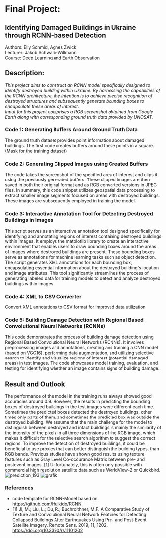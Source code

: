 # Final Project:
## Identifying Damaged Buildings in Ukraine through RCNN-based Detection
Authors: Elly Schmid, Agnes Zwick<br>
Lecturer: Jakob Schwalb-Willmann<br>
Course: Deep Learning and Earth Observation

## Description:

*This project aims to construct an RCNN model specifically designed to identify destroyed building within Ukraine. By harnessing the capabilities of the RCNN architecture, the intention is to achieve precise recognition of destroyed structures and subsequently generate bounding boxes to encapsulate these areas of interest.<br>
Input for this project comprises a RGB screenshot obtained from Google Earth along with corresponding ground truth data provided by UNOSAT.*

### Code 1: Generating Buffers Around Ground Truth Data

The ground truth dataset provides point information about damaged buildings. The first code creates buffers around these points in a square. (Mask for the training dataset)

### Code 2: Generating Clipped Images using Created Buffers

The code takes the screenshot of the specified area of interest and clips it using the previously generated buffers. These clipped images are then saved in both their original format and as RGB converted versions in JPEG files.
In summary, this code snippet utilizes geospatial data processing to extract smaller image segments focused on areas with destroyed buildings. These images are subsequently employed in training the model.

### Code 3: Interactive Annotation Tool for Detecting Destroyed Buildings in Images

This script serves as an interactive annotation tool designed specifically for identifying and annotating regions of interest containing destroyed buildings within images. It employs the matplotlib library to create an interactive environment that enables users to draw bounding boxes around the areas of images where destroyed buildings are present. These bounding boxes serve as annotations for machine learning tasks such as object detection. The script generates XML annotations for each bounding box, encapsulating essential information about the destroyed building's location and image attributes. This tool significantly streamlines the process of generating labeled data for training models to detect and analyze destroyed buildings within images.

### Code 4: XML to CSV Converter

Convert XML annotations to CSV format for improved data utilization


### Code 5: Building Damage Detection with Regional Based Convolutional Neural Networks (RCNNs)

This code demonstrates the process of building damage detection using Regional Based Convolutional Neural Networks (RCNNs). It involves preprocessing images and annotations, creating and training a CNN model (based on VGG16), performing data augmentation, and utilizing selective search to identify and visualize regions of interest (potential damaged areas) in test images. The code showcases model training, evaluation, and testing for identifying whether an image contains signs of building damage.


## Result and Outlook

The performance of the model in the training runs always showed good accuracies around 0.9. However, the results in predicting the bounding boxes of destroyed buildings in the test images were different each time. Sometimes the predicted boxes detected the destroyed buildings, other times only parts of them, and sometimes the predicted box was outside the destroyed building. We assume that the main challenge for the model to distinguish between destroyed and intact buildings is mainly the similarity of the intensity of the pixels in all three dimensions of the RGB image, which makes it difficult for the selective search algorithm to suggest the correct regions. To improve the detection of destroyed buildings, it could be beneficial to use proxies that can better distinguish the building types, than RGB bands. Previous studies have shown good results using texture features such as Gray Level Co-occurance Matrix between pre- and postevent images. [1] Unfortunately, this is often only possible with commercial high resolution satellite data such as WorldView-2 or Quickbird.
![prediction_193](https://github.com/ellyschmid/DeepLearning_DestroyedBuildings/assets/116875590/e56a0063-fe1d-4a34-9bcc-c9c24ead6024)
![grafik](https://github.com/ellyschmid/DeepLearning_DestroyedBuildings/assets/116875590/e32e9b5d-4d3d-4029-ae88-cd598ee77954)

### References

- code template for RCNN-Model based on https://github.com/Hulkido/RCNN
- [1] Ji, M.; Liu, L.; Du, R.; Buchroithner, M.F. A Comparative Study of Texture and Convolutional Neural Network Features for Detecting Collapsed Buildings After Earthquakes Using Pre- and Post-Event Satellite Imagery. Remote Sens. 2019, 11, 1202. https://doi.org/10.3390/rs11101202
